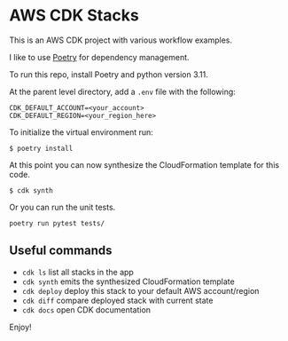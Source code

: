 
# AWS CDK Stacks

This is an AWS CDK project with various workflow examples.

I like to use [Poetry](https://python-poetry.org/) for dependency management.

To run this repo, install Poetry and python version 3.11.

At the parent level directory, add a `.env` file with the following:

```
CDK_DEFAULT_ACCOUNT=<your_account>
CDK_DEFAULT_REGION=<your_region_here>
```

To initialize the virtual environment run:

```
$ poetry install
```

At this point you can now synthesize the CloudFormation template for this code.

```
$ cdk synth
```

Or you can run the unit tests.

```
poetry run pytest tests/
```

## Useful commands

 * `cdk ls`          list all stacks in the app
 * `cdk synth`       emits the synthesized CloudFormation template
 * `cdk deploy`      deploy this stack to your default AWS account/region
 * `cdk diff`        compare deployed stack with current state
 * `cdk docs`        open CDK documentation

Enjoy!
